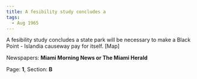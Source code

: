 ```yaml
---  
title: A fesibility study concludes a  
tags:  
  - Aug 1965  
---  
```

  
A fesibility study concludes a state park will be necessary to make a Black Point - Islandia causeway pay for itself. [Map]  
  
Newspapers: **Miami Morning News or The Miami Herald**  
  
Page: **1**, Section: **B** 
